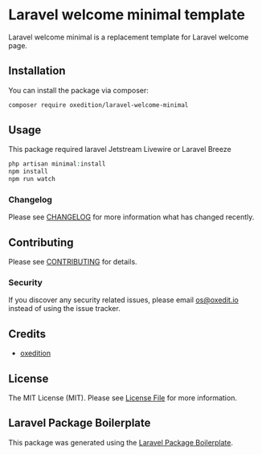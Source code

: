 # Laravel welcome minimal template

Laravel welcome minimal is a replacement template for Laravel welcome page.

## Installation

You can install the package via composer:

```bash
composer require oxedition/laravel-welcome-minimal
```

## Usage

This package required laravel Jetstream Livewire or Laravel Breeze

```php
php artisan minimal:install
npm install
npm run watch
```

### Changelog

Please see [CHANGELOG](CHANGELOG.md) for more information what has changed recently.

## Contributing

Please see [CONTRIBUTING](CONTRIBUTING.md) for details.

### Security

If you discover any security related issues, please email os@oxedit.io instead of using the issue tracker.

## Credits

-   [oxedition](https://github.com/oxedition)

## License

The MIT License (MIT). Please see [License File](LICENSE.md) for more information.

## Laravel Package Boilerplate

This package was generated using the [Laravel Package Boilerplate](https://laravelpackageboilerplate.com).
